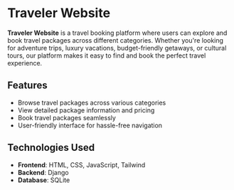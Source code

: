 # Traveler Website  

**Traveler Website** is a travel booking platform where users can explore and book travel packages across different categories. Whether you're looking for adventure trips, luxury vacations, budget-friendly getaways, or cultural tours, our platform makes it easy to find and book the perfect travel experience.  

## Features  
- Browse travel packages across various categories  
- View detailed package information and pricing  
- Book travel packages seamlessly  
- User-friendly interface for hassle-free navigation  

## Technologies Used  
- **Frontend**: HTML, CSS, JavaScript, Tailwind  
- **Backend**: Django  
- **Database**: SQLite  
